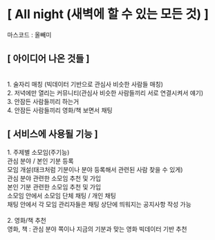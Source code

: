 <!-- 여기서 -->
<h1>[ All night (새벽에 할 수 있는 모든 것) ]</h1>
마스코드 : 올빼미<br>

<h2>[ 아이디어 나온 것들 ]</h2><br>
1. 술자리 매칭 (빅데이터 기반으로 관심사 비슷한 사람들 매칭)<br>
2. 저녁에만 열리는 커뮤니티(관심사 비슷한 사람들끼리 서로 연결시켜서 얘기)<br>
3. 안잠든 사람들끼리 하는거<br>
4. 안잠든 사람들끼리 영화/책 보면서 채팅<br>

<h2>[ 서비스에 사용될 기능 ]</h2>
1. 주제별 소모임(주기능)<br>
관심 분야 / 본인 기분 등록<br>
모임 개설(태크처럼 기분이나 분야 등록해서 관련된 사람 찾을 수 있게)<br>
관심 분야 관련한 소모임 추천 및 가입<br>
본인 기분 관련한 소모임 추천 및 가입<br>
소모임 안에서 소모임 단체 채팅 / 개인 채팅<br>
채팅 안에서 각 모임 관리자들은 채팅 상단에 띄워지는 공지사항 작성 가능<br>
<br>
2. 영화/책 추천<br>
영화, 책 : 관심 분야 쪽이나 지금의 기분과 맞는 영화 빅데이터 기반 추천
